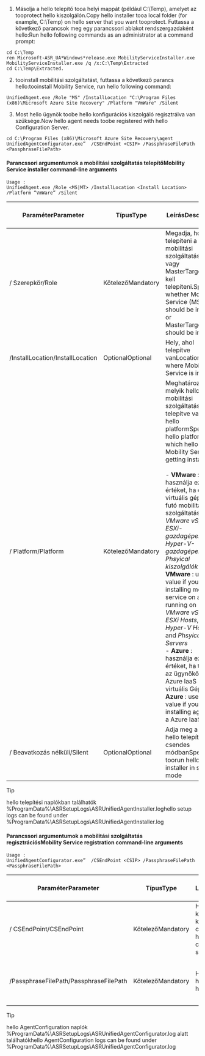1. <span data-ttu-id="0b954-101">Másolja a hello telepítő tooa helyi mappát (például C:\Temp), amelyet az tooprotect hello kiszolgálón.</span><span class="sxs-lookup"><span data-stu-id="0b954-101">Copy hello installer tooa local folder (for example, C:\Temp) on hello server that you want tooprotect.</span></span> <span data-ttu-id="0b954-102">Futtassa a következő parancsok meg egy parancssori ablakot rendszergazdaként hello:</span><span class="sxs-lookup"><span data-stu-id="0b954-102">Run hello following commands as an administrator at a command prompt:</span></span>

  ```
  cd C:\Temp
  ren Microsoft-ASR_UA*Windows*release.exe MobilityServiceInstaller.exe
  MobilityServiceInstaller.exe /q /x:C:\Temp\Extracted
  cd C:\Temp\Extracted.
  ```
2. <span data-ttu-id="0b954-103">tooinstall mobilitási szolgáltatást, futtassa a következő parancs hello:</span><span class="sxs-lookup"><span data-stu-id="0b954-103">tooinstall Mobility Service, run hello following command:</span></span>

  ```
  UnifiedAgent.exe /Role "MS" /InstallLocation "C:\Program Files (x86)\Microsoft Azure Site Recovery" /Platform "VmWare" /Silent
  ```
3. <span data-ttu-id="0b954-104">Most hello ügynök toobe hello konfigurációs kiszolgáló regisztrálva van szüksége.</span><span class="sxs-lookup"><span data-stu-id="0b954-104">Now hello agent needs toobe registered with hello Configuration Server.</span></span>

  ```
  cd C:\Program Files (x86)\Microsoft Azure Site Recovery\agent
  UnifiedAgentConfigurator.exe”  /CSEndPoint <CSIP> /PassphraseFilePath <PassphraseFilePath>
  ```

#### <a name="mobility-service-installer-command-line-arguments"></a><span data-ttu-id="0b954-105">Parancssori argumentumok a mobilitási szolgáltatás telepítő</span><span class="sxs-lookup"><span data-stu-id="0b954-105">Mobility Service installer command-line arguments</span></span>

```
Usage :
UnifiedAgent.exe /Role <MS|MT> /InstallLocation <Install Location> /Platform “VmWare” /Silent
```

| <span data-ttu-id="0b954-106">Paraméter</span><span class="sxs-lookup"><span data-stu-id="0b954-106">Parameter</span></span>|<span data-ttu-id="0b954-107">Típus</span><span class="sxs-lookup"><span data-stu-id="0b954-107">Type</span></span>|<span data-ttu-id="0b954-108">Leírás</span><span class="sxs-lookup"><span data-stu-id="0b954-108">Description</span></span>|<span data-ttu-id="0b954-109">Lehetséges értékek</span><span class="sxs-lookup"><span data-stu-id="0b954-109">Possible values</span></span>|
|-|-|-|-|
|<span data-ttu-id="0b954-110">/ Szerepkör</span><span class="sxs-lookup"><span data-stu-id="0b954-110">/Role</span></span>|<span data-ttu-id="0b954-111">Kötelező</span><span class="sxs-lookup"><span data-stu-id="0b954-111">Mandatory</span></span>|<span data-ttu-id="0b954-112">Megadja, hogy kell telepíteni a mobilitási szolgáltatás (MS), vagy MasterTarget(MT) kell telepíteni.</span><span class="sxs-lookup"><span data-stu-id="0b954-112">Specifies whether Mobility Service (MS) should be installed or MasterTarget(MT) should be installed</span></span>|<span data-ttu-id="0b954-113">MS</span><span class="sxs-lookup"><span data-stu-id="0b954-113">MS</span></span> </br> <span data-ttu-id="0b954-114">FŐ CÉLKISZOLGÁLÓ</span><span class="sxs-lookup"><span data-stu-id="0b954-114">MT</span></span>|
|<span data-ttu-id="0b954-115">/InstallLocation</span><span class="sxs-lookup"><span data-stu-id="0b954-115">/InstallLocation</span></span>|<span data-ttu-id="0b954-116">Optional</span><span class="sxs-lookup"><span data-stu-id="0b954-116">Optional</span></span>|<span data-ttu-id="0b954-117">Hely, ahol telepítve van</span><span class="sxs-lookup"><span data-stu-id="0b954-117">Location where Mobility Service is installed</span></span>|<span data-ttu-id="0b954-118">Egyetlen mappa hello számítógépen</span><span class="sxs-lookup"><span data-stu-id="0b954-118">Any folder on hello computer</span></span>|
|<span data-ttu-id="0b954-119">/ Platform</span><span class="sxs-lookup"><span data-stu-id="0b954-119">/Platform</span></span>|<span data-ttu-id="0b954-120">Kötelező</span><span class="sxs-lookup"><span data-stu-id="0b954-120">Mandatory</span></span>|<span data-ttu-id="0b954-121">Meghatározza, melyik hello a mobilitási szolgáltatás telepítve van első hello platform</span><span class="sxs-lookup"><span data-stu-id="0b954-121">Specifies hello platform on which hello Mobility Service is getting installed</span></span> </br> </br><span data-ttu-id="0b954-122">- **VMware** : használja ezt az értéket, ha egy virtuális gépen futó mobilitási szolgáltatás telepít *VMware vSphere ESXi-gazdagépek*, *Hyper-V-gazdagépek* és *Phsyical kiszolgálók*</span><span class="sxs-lookup"><span data-stu-id="0b954-122">- **VMware** : use this value if you are installing mobility service on a VM running on *VMware vSphere ESXi Hosts*, *Hyper-V Hosts* and *Phsyical Servers*</span></span> </br> <span data-ttu-id="0b954-123">- **Azure** : használja ezt az értéket, ha telepíti az ügynököt egy Azure IaaS virtuális Gépen</span><span class="sxs-lookup"><span data-stu-id="0b954-123">- **Azure** : use this value if you are installing agent on a Azure IaaS VM</span></span>| <span data-ttu-id="0b954-124">VMware</span><span class="sxs-lookup"><span data-stu-id="0b954-124">VMware</span></span> </br> <span data-ttu-id="0b954-125">Azure</span><span class="sxs-lookup"><span data-stu-id="0b954-125">Azure</span></span>|
|<span data-ttu-id="0b954-126">/ Beavatkozás nélküli</span><span class="sxs-lookup"><span data-stu-id="0b954-126">/Silent</span></span>|<span data-ttu-id="0b954-127">Optional</span><span class="sxs-lookup"><span data-stu-id="0b954-127">Optional</span></span>|<span data-ttu-id="0b954-128">Adja meg a toorun hello telepítő csendes módban</span><span class="sxs-lookup"><span data-stu-id="0b954-128">Specifies toorun hello installer in silent mode</span></span>| <span data-ttu-id="0b954-129">NA</span><span class="sxs-lookup"><span data-stu-id="0b954-129">NA</span></span>|

>[!TIP]
> <span data-ttu-id="0b954-130">hello telepítési naplókban találhatók %ProgramData%\ASRSetupLogs\ASRUnifiedAgentInstaller.log</span><span class="sxs-lookup"><span data-stu-id="0b954-130">hello setup logs can be found under %ProgramData%\ASRSetupLogs\ASRUnifiedAgentInstaller.log</span></span>

#### <a name="mobility-service-registration-command-line-arguments"></a><span data-ttu-id="0b954-131">Parancssori argumentumok a mobilitási szolgáltatás regisztrációs</span><span class="sxs-lookup"><span data-stu-id="0b954-131">Mobility Service registration command-line arguments</span></span>

```
Usage :
UnifiedAgentConfigurator.exe”  /CSEndPoint <CSIP> /PassphraseFilePath <PassphraseFilePath>
```

  | <span data-ttu-id="0b954-132">Paraméter</span><span class="sxs-lookup"><span data-stu-id="0b954-132">Parameter</span></span>|<span data-ttu-id="0b954-133">Típus</span><span class="sxs-lookup"><span data-stu-id="0b954-133">Type</span></span>|<span data-ttu-id="0b954-134">Leírás</span><span class="sxs-lookup"><span data-stu-id="0b954-134">Description</span></span>|<span data-ttu-id="0b954-135">Lehetséges értékek</span><span class="sxs-lookup"><span data-stu-id="0b954-135">Possible values</span></span>|
  |-|-|-|-|
  |<span data-ttu-id="0b954-136">/ CSEndPoint</span><span class="sxs-lookup"><span data-stu-id="0b954-136">/CSEndPoint</span></span> |<span data-ttu-id="0b954-137">Kötelező</span><span class="sxs-lookup"><span data-stu-id="0b954-137">Mandatory</span></span>|<span data-ttu-id="0b954-138">Hello konfigurációs kiszolgáló IP-címe</span><span class="sxs-lookup"><span data-stu-id="0b954-138">IP address of hello configuration server</span></span>| <span data-ttu-id="0b954-139">Bármilyen érvényes IP-cím</span><span class="sxs-lookup"><span data-stu-id="0b954-139">Any valid IP address</span></span>|
  |<span data-ttu-id="0b954-140">/PassphraseFilePath</span><span class="sxs-lookup"><span data-stu-id="0b954-140">/PassphraseFilePath</span></span>|<span data-ttu-id="0b954-141">Kötelező</span><span class="sxs-lookup"><span data-stu-id="0b954-141">Mandatory</span></span>|<span data-ttu-id="0b954-142">Hello jelszót helye</span><span class="sxs-lookup"><span data-stu-id="0b954-142">Location of hello passphrase</span></span> |<span data-ttu-id="0b954-143">Bármilyen érvényes UNC vagy helyi elérési útja</span><span class="sxs-lookup"><span data-stu-id="0b954-143">Any valid UNC or local file path</span></span>|


>[!TIP]
> <span data-ttu-id="0b954-144">hello AgentConfiguration naplók %ProgramData%\ASRSetupLogs\ASRUnifiedAgentConfigurator.log alatt találhatók</span><span class="sxs-lookup"><span data-stu-id="0b954-144">hello AgentConfiguration logs can be found under %ProgramData%\ASRSetupLogs\ASRUnifiedAgentConfigurator.log</span></span>
